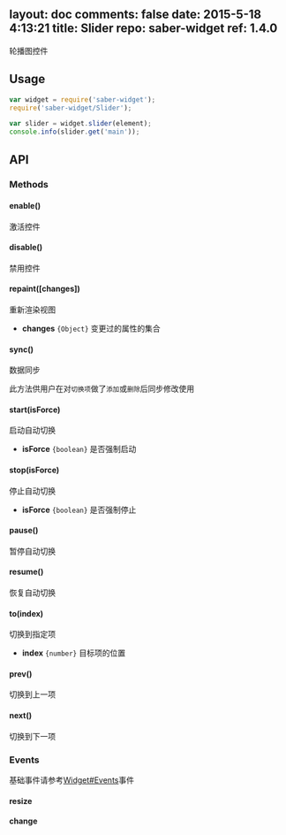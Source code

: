layout: doc
comments: false
date: 2015-5-18 4:13:21
title: Slider
repo: saber-widget
ref: 1.4.0
---

轮播图控件

## Usage

``` javascript
var widget = require('saber-widget');
require('saber-widget/Slider');

var slider = widget.slider(element);
console.info(slider.get('main'));
```
## API

### Methods

#### enable()

激活控件

#### disable()

禁用控件

#### repaint([changes])

重新渲染视图

* **changes** `{Object}` 变更过的属性的集合

#### sync()

数据同步

此方法供用户在对`切换项`做了`添加`或`删除`后同步修改使用

#### start(isForce)

启动自动切换

* **isForce** `{boolean}` 是否强制启动


#### stop(isForce)

停止自动切换

* **isForce** `{boolean}` 是否强制停止


#### pause()

暂停自动切换

#### resume()

恢复自动切换

#### to(index)

切换到指定项

* **index** `{number}` 目标项的位置

#### prev()

切换到上一项

#### next()

切换到下一项

### Events

基础事件请参考[Widget#Events](./api-widget.md#events)事件

#### resize

#### change